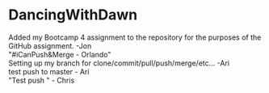 # DancingWithDawn
Added my Bootcamp 4 assignment to the repository for the purposes of the GitHub assignment. -Jon  
"#iCanPush&Merge - Orlando"  
Setting up my branch for clone/commit/pull/push/merge/etc... -Ari  
test push to master - Ari  
"Test push " - Chris
